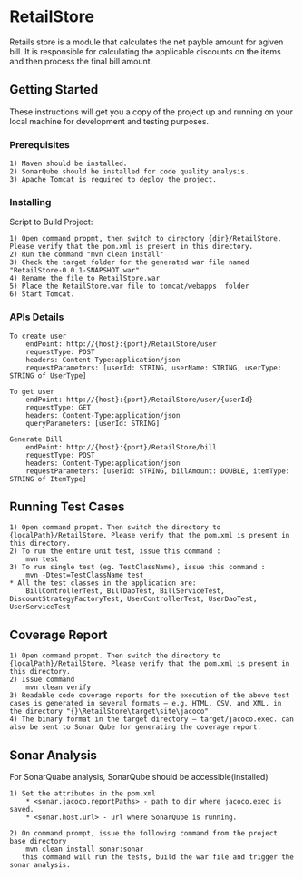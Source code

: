 # RetailStore

Retails store is a module that calculates the net payble amount for agiven bill. It is responsible for calculating the applicable discounts on the items and then process the final bill amount.

## Getting Started

These instructions will get you a copy of the project up and running on your local machine for development and testing purposes.

### Prerequisites

```
1) Maven should be installed.
2) SonarQube should be installed for code quality analysis.
3) Apache Tomcat is required to deploy the project.
```

### Installing

Script to Build Project:
```
1) Open command propmt, then switch to directory {dir}/RetailStore. Please verify that the pom.xml is present in this directory.
2) Run the command "mvn clean install"
3) Check the target folder for the generated war file named "RetailStore-0.0.1-SNAPSHOT.war"
4) Rename the file to RetailStore.war
5) Place the RetailStore.war file to tomcat/webapps  folder
6) Start Tomcat.
```

### APIs Details
```
To create user  
	endPoint: http://{host}:{port}/RetailStore/user  
	requestType: POST  
	headers: Content-Type:application/json  
	requestParameters: [userId: STRING, userName: STRING, userType: STRING of UserType]
```
```
To get user  
	endPoint: http://{host}:{port}/RetailStore/user/{userId}  
	requestType: GET  
	headers: Content-Type:application/json  
	queryParameters: [userId: STRING]  
```
```
Generate Bill  
	endPoint: http://{host}:{port}/RetailStore/bill  
	requestType: POST  
	headers: Content-Type:application/json  
	requestParameters: [userId: STRING, billAmount: DOUBLE, itemType: STRING of ItemType]  
```

## Running Test Cases

```
1) Open command propmt. Then switch the directory to {localPath}/RetailStore. Please verify that the pom.xml is present in this directory.  
2) To run the entire unit test, issue this command :  
	mvn test  
3) To run single test (eg. TestClassName), issue this command :  
	mvn -Dtest=TestClassName test  
* All the test classes in the application are:  
	BillControllerTest, BillDaoTest, BillServiceTest, DiscountStrategyFactoryTest, UserControllerTest, UserDaoTest, UserServiceTest
  ```
  
## Coverage Report

```
1) Open command propmt. Then switch the directory to {localPath}/RetailStore. Please verify that the pom.xml is present in this directory.  
2) Issue command  
	mvn clean verify  
3) Readable code coverage reports for the execution of the above test cases is generated in several formats – e.g. HTML, CSV, and XML. in the directory "{}\RetailStore\target\site\jacoco"  
4) The binary format in the target directory – target/jacoco.exec. can also be sent to Sonar Qube for generating the coverage report.
```

## Sonar Analysis
For SonarQuabe analysis, SonarQube should be accessible(installed)
```
1) Set the attributes in the pom.xml  
	* <sonar.jacoco.reportPaths> - path to dir where jacoco.exec is saved.
	* <sonar.host.url> - url where SonarQube is running.

2) On command prompt, issue the following command from the project base directory  
	mvn clean install sonar:sonar  
   this command will run the tests, build the war file and trigger the sonar analysis.
```

